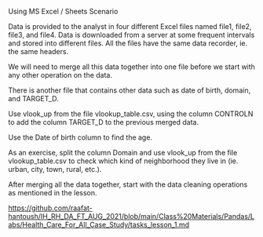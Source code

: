 Using MS Excel / Sheets
Scenario

Data is provided to the analyst in four different Excel files named file1, file2, file3, and file4. Data is downloaded from a server at some frequent intervals and stored into different files. All the files have the same data recorder, ie. the same headers.

We will need to merge all this data together into one file before we start with any other operation on the data.

There is another file that contains other data such as date of birth, domain, and TARGET_D.

Use vlook_up from the file vlookup_table.csv, using the column CONTROLN to add the column TARGET_D to the previous merged data.

Use the Date of birth column to find the age.

As an exercise, split the column Domain and use vlook_up from the file vlookup_table.csv to check which kind of neighborhood they live in (ie. urban, city, town, rural, etc.).

After merging all the data together, start with the data cleaning operations as mentioned in the lesson.

https://github.com/raafat-hantoush/IH_RH_DA_FT_AUG_2021/blob/main/Class%20Materials/Pandas/Labs/Health_Care_For_All_Case_Study/tasks_lesson_1.md 

